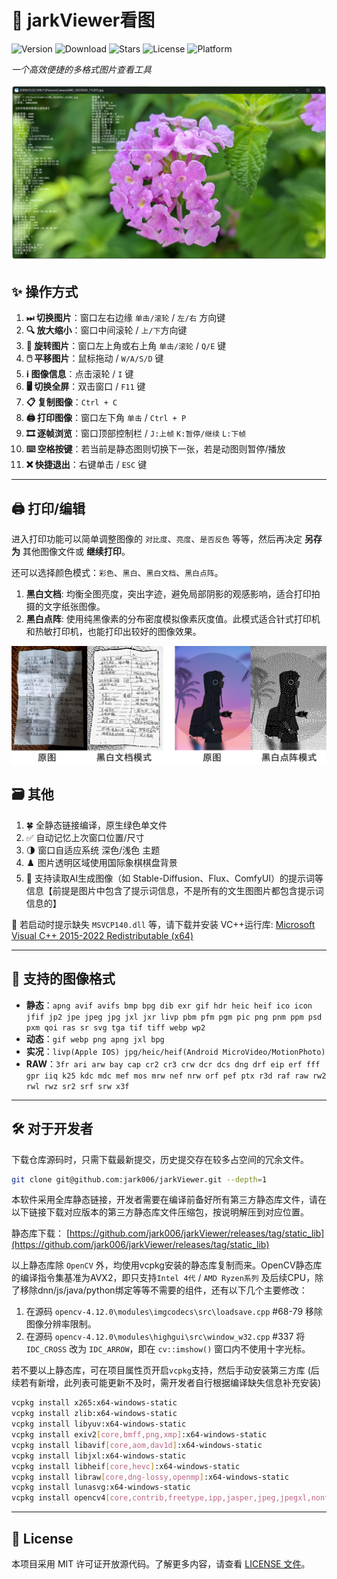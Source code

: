 # 🌟 jarkViewer看图

![Version](https://img.shields.io/github/v/release/jark006/jarkViewer) ![Download](https://img.shields.io/github/downloads/jark006/jarkviewer/total) ![Stars](https://img.shields.io/github/stars/jark006/jarkViewer) ![License](https://img.shields.io/github/license/jark006/jarkViewer) ![Platform](https://img.shields.io/badge/OS-Windows%2010/11%2064%20bit-00adef.svg)

*一个高效便捷的多格式图片查看工具*

![Preview](preview.png)

## ✨ 操作方式

1. **⏭ 切换图片**：窗口左右边缘 `单击/滚轮` / `左/右` 方向键
1. **🔍 放大缩小**：窗口中间滚轮 / `上/下`方向键
1. **🔄 旋转图片**：窗口左上角或右上角 `单击/滚轮` / `Q/E` 键
1. **🖱️ 平移图片**：鼠标拖动 / `W/A/S/D` 键
1. **ℹ️ 图像信息**：点击滚轮 / `I` 键
1. **🖥️ 切换全屏**：双击窗口 / `F11` 键
1. **📋 复制图像**：`Ctrl + C`
1. **🖨 打印图像**：窗口左下角 `单击` / `Ctrl + P`
1. **🎞️ 逐帧浏览**：窗口顶部控制栏 / `J:上帧` `K:暂停/继续` `L:下帧`
1. **⌨️ 空格按键**：若当前是静态图则切换下一张，若是动图则暂停/播放
1. **❌ 快捷退出**：右键单击 / `ESC` 键

---

## 🖨 打印/编辑

进入打印功能可以简单调整图像的 `对比度`、`亮度`、`是否反色` 等等，然后再决定 **另存为** 其他图像文件或 **继续打印**。

还可以选择颜色模式：`彩色`、`黑白`、`黑白文档`、`黑白点阵`。

1. **黑白文档**: 均衡全图亮度，突出字迹，避免局部阴影的观感影响，适合打印拍摄的文字纸张图像。
1. **黑白点阵**: 使用纯黑像素的分布密度模拟像素灰度值。此模式适合针式打印机和热敏打印机，也能打印出较好的图像效果。

![printerPreview](printerPreview.png)

## 🗃️ 其他

1. 🍀 全静态链接编译，原生绿色单文件
1. ✅ 自动记忆上次窗口位置/尺寸
1. 🌗 窗口自适应系统 深色/浅色 主题
1. ♟️ 图片透明区域使用国际象棋棋盘背景
1. 📖 支持读取AI生成图像（如 Stable-Diffusion、Flux、ComfyUI）的提示词等信息【前提是图片中包含了提示词信息，不是所有的文生图图片都包含提示词信息的】

🔧 若启动时提示缺失 `MSVCP140.dll` 等，请下载并安装 VC++运行库: [Microsoft Visual C++ 2015-2022 Redistributable (x64)](https://aka.ms/vs/17/release/vc_redist.x64.exe)

---

## 📂 支持的图像格式

- **静态**：`apng avif avifs bmp bpg dib exr gif hdr heic heif ico icon jfif jp2 jpe jpeg jpg jxl jxr livp pbm pfm pgm pic png pnm ppm psd pxm qoi ras sr svg tga tif tiff webp wp2`
- **动态**：`gif webp png apng jxl bpg`
- **实况**：`livp(Apple IOS) jpg/heic/heif(Android MicroVideo/MotionPhoto)`
- **RAW**：`3fr ari arw bay cap cr2 cr3 crw dcr dcs dng drf eip erf fff gpr iiq k25 kdc mdc mef mos mrw nef nrw orf pef ptx r3d raf raw rw2 rwl rwz sr2 srf srw x3f`

---

## 🛠️ 对于开发者

下载仓库源码时，只需下载最新提交，历史提交存在较多占空间的冗余文件。
```sh
git clone git@github.com:jark006/jarkViewer.git --depth=1
```

本软件采用全库静态链接，开发者需要在编译前备好所有第三方静态库文件，请在以下链接下载对应版本的第三方静态库文件压缩包，按说明解压到对应位置。

静态库下载： [https://github.com/jark006/jarkViewer/releases/tag/static_lib](https://github.com/jark006/jarkViewer/releases/tag/static_lib)

以上静态库除 `OpenCV` 外，均使用vcpkg安装的静态库复制而来。OpenCV静态库的编译指令集基准为AVX2，即只支持`Intel 4代` / `AMD Ryzen系列` 及后续CPU，除了移除dnn/js/java/python绑定等等不需要的组件，还有以下几个主要修改：
1. 在源码 `opencv-4.12.0\modules\imgcodecs\src\loadsave.cpp` #68-79 移除图像分辨率限制。
1. 在源码 `opencv-4.12.0\modules\highgui\src\window_w32.cpp` #337 将 `IDC_CROSS` 改为 `IDC_ARROW`，即在 `cv::imshow()` 窗口内不使用十字光标。


若不要以上静态库，可在项目属性页开启`vcpkg`支持，然后手动安装第三方库 (后续若有新增，此列表可能更新不及时，需开发者自行根据编译缺失信息补充安装)

```sh
vcpkg install x265:x64-windows-static
vcpkg install zlib:x64-windows-static
vcpkg install libyuv:x64-windows-static
vcpkg install exiv2[core,bmff,png,xmp]:x64-windows-static
vcpkg install libavif[core,aom,dav1d]:x64-windows-static
vcpkg install libjxl:x64-windows-static
vcpkg install libheif[core,hevc]:x64-windows-static
vcpkg install libraw[core,dng-lossy,openmp]:x64-windows-static
vcpkg install lunasvg:x64-windows-static
vcpkg install opencv4[core,contrib,freetype,ipp,jasper,jpeg,jpegxl,nonfree,openexr,opengl,openjpeg,png,tiff,webp,world]:x64-windows-static
```

---

## 📜 License

本项目采用 MIT 许可证开放源代码。了解更多内容，请查看 [LICENSE 文件](https://github.com/jark006/jarkViewer/blob/main/LICENSE)。
